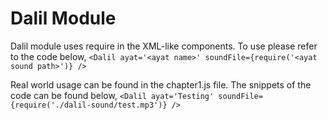 # Dalil Module
Dalil module uses require in the XML-like components. To use please refer to the code below,
`<Dalil ayat='<ayat name>' soundFile={require('<ayat sound path>')} />`

Real world usage can be found in the chapter1.js file. The snippets of the code can be found below,
`<Dalil ayat='Testing' soundFile={require('./dalil-sound/test.mp3')} />`